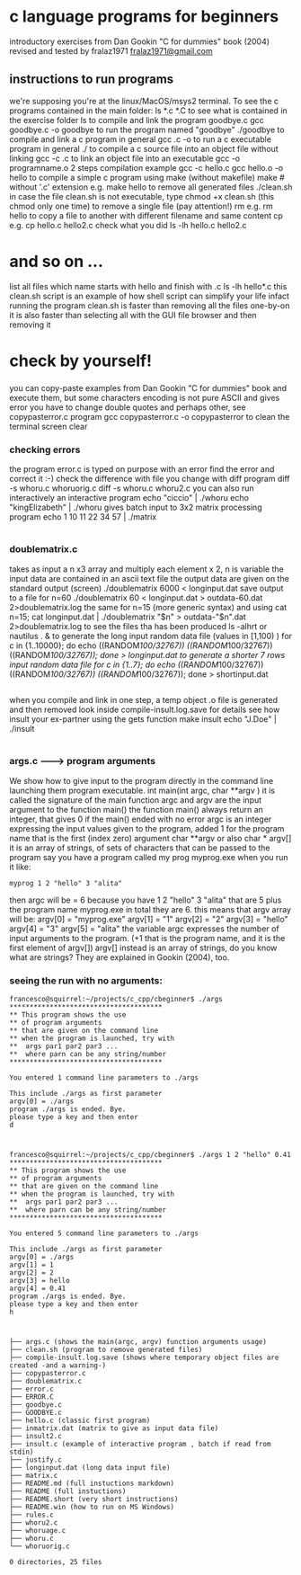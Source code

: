 # c language programs for beginners 
introductory exercises
from Dan Gookin "C for dummies" book (2004)
revised and tested by fralaz1971 fralaz1971@gmail.com
## instructions to run programs 
we're supposing you're at the linux/MacOS/msys2 terminal.
To see the c programs contained in the main folder:
	ls *.c *.C
to see what is contained in the exercise folder
	ls 
to compile and link the program goodbye.c
	gcc goodbye.c -o goodbye
to run the program named "goodbye"
	./goodbye
to compile and link a c program in general
	gcc <programname>.c -o <programname>
to run a c executable program in general
	./<programname>
to compile a c source file into an object file without linking
	gcc -c <programname>.c
to link an object file into an executable
	gcc -o <programname> programname.o
2 steps compilation example
	gcc -c hello.c
	gcc hello.o -o hello
to compile a simple c program using make (without makefile)
	make <programname> # without '.c' extension e.g.
	make hello
to remove all generated files
	./clean.sh
in case the file clean.sh is not executable, type
	chmod +x clean.sh 
(this chmod only one time)
to remove a single file (pay attention!)
	rm <filename>
e.g.
	rm hello
to copy a file to another with different filename and same content
	cp <filename> <filename2>
e.g.
	cp hello.c hello2.c
check what you did
	ls -lh hello.c hello2.c
# and so on ...
list all files which name  starts with hello and finish with .c
	ls -lh hello*.c
this clean.sh script is an example of how shell script can simplify your life
infact running the program clean.sh is faster than removing all the files one-by-on
it is also faster than selecting all with the GUI file browser and then removing it
# check by yourself!
###
you can copy-paste examples from Dan Gookin "C for dummies" book
and execute them, but some characters encoding is not pure ASCII and gives error
you have to change double quotes and perhaps other, see copypasterror.c program
	gcc copypasterror.c -o copypasterror
to clean the terminal screen
	clear
### checking errors
the program error.c is typed on purpose with an error
find the error and correct it :-)
check the difference with file you change with diff program
	diff -s whoru.c whoruorig.c
	diff -s whoru.c whoru2.c
you can also run interactively an interactive program
	echo "ciccio" | ./whoru
	echo "kingElizabeth" | ./whoru
gives batch input to 3x2 matrix processing program
	echo 1 10 11 22 34 57 | ./matrix
#
### doublematrix.c 
takes as input a n x3 array 
and multiply each element x 2, n is variable
the input data are contained in an ascii text file
the output data are given on the standard output (screen)
	./doublematrix 6000 < longinput.dat
save output to a file for n=60
	./doublematrix 60 < longinput.dat > outdata-60.dat 2>doublematrix.log
the same for n=15 (more generic syntax) and using cat
	n=15; cat longinput.dat | ./doublematrix "$n" > outdata-"$n".dat 2>doublematrix.log
to see the files tha has been produced
	ls -alhrt 
or
	nautilus . &
to generate the long input random data file (values in [1,100) )
	for c in {1..10000}; do echo $(($RANDOM*100/32767)) $(($RANDOM*100/32767)) $(($RANDOM*100/32767)); done > longinput.dat
to generate a shorter 7 rows input random data file
	for c in {1..7}; do echo $(($RANDOM*100/32767)) $(($RANDOM*100/32767)) $(($RANDOM*100/32767)); done > shortinput.dat
##
when you compile and link in one step, a temp object .o file is generated and then removed
look inside compile-insult.log.save for details
see how insult your ex-partner using the gets function
make insult
echo "J.Doe" | ./insult
#
### args.c ---> program arguments
We show how to give input to the program directly in the command line launching them
program executable.
    int main(int argc, char **argv )
it is called the signature of the main function
argc and argv are the input argument to the function main() the function main() always return an integer, that gives 0 if the main() ended with no error
argc is an integer expressing the input values given to the program, added 1 for the program name that is the first (index zero) argument
char **argv or also char * argv[] it is an array of strings, of sets of characters that can be passed to the program
say you have a program called my prog
    myprog.exe
when you run it like:

    myprog 1 2 "hello" 3 "alita"

then
argc will be = 6 because you have 1 2 "hello" 3 "alita" that are 5 plus the program name myprog.exe 
in total they are 6.
this means that argv array will be:
argv[0] = "myprog.exe"
argv[1] = "1"
argv[2] = "2"
argv[3] = "hello"
argv[4] = "3"
argv[5] = "alita"
the variable argc expresses the number of input arguments to the program.
(+1 that is the program name, and it is the first element of argv[])
argv[] instead is an array of strings, do you know what are strings?
They are explained in Gookin (2004), too.
### seeing the run with no arguments:
    francesco@squirrel:~/projects/c_cpp/cbeginner$ ./args
    **************************************
    ** This program shows the use
    ** of program arguments 
    ** that are given on the command line 
    ** when the program is launched, try with
    **  args par1 par2 par3 ... 
    **  where parn can be any string/number 
    **************************************

    You entered 1 command line parameters to ./args

    This include ./args as first parameter
    argv[0] = ./args
    program ./args is ended. Bye. 
    please type a key and then enter 
    d
#
    francesco@squirrel:~/projects/c_cpp/cbeginner$ ./args 1 2 "hello" 0.41
    **************************************
    ** This program shows the use
    ** of program arguments 
    ** that are given on the command line 
    ** when the program is launched, try with
    **  args par1 par2 par3 ... 
    **  where parn can be any string/number 
    **************************************

    You entered 5 command line parameters to ./args

    This include ./args as first parameter
    argv[0] = ./args
    argv[1] = 1
    argv[2] = 2
    argv[3] = hello
    argv[4] = 0.41
    program ./args is ended. Bye. 
    please type a key and then enter 
    h
#
    ├── args.c (shows the main(argc, argv) function arguments usage)
    ├── clean.sh (program to remove generated files)
    ├── compile-insult.log.save (shows where temporary object files are created -and a warning-)
    ├── copypasterror.c
    ├── doublematrix.c
    ├── error.c
    ├── ERROR.C
    ├── goodbye.c
    ├── GOODBYE.c
    ├── hello.c (classic first program)
    ├── inmatrix.dat (matrix to give as input data file)
    ├── insult2.c
    ├── insult.c (example of interactive program , batch if read from stdin)
    ├── justify.c
    ├── longinput.dat (long data input file)
    ├── matrix.c
    ├── README.md (full instuctions markdown)
    ├── README (full instuctions)
    ├── README.short (very short instructions)
    ├── README.win (how to run on MS Windows)
    ├── rules.c
    ├── whoru2.c
    ├── whoruage.c
    ├── whoru.c
    └── whoruorig.c

    0 directories, 25 files
